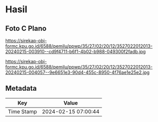 # Hasil

## Foto C Plano

https://sirekap-obj-formc.kpu.go.id/6588/pemilu/ppwp/35/27/02/20/12/3527022012013-20240215-003910--cd9f4711-b6f1-4b02-b988-049300f2fadb.jpg

https://sirekap-obj-formc.kpu.go.id/6588/pemilu/ppwp/35/27/02/20/12/3527022012013-20240215-004057--9e6651e3-90d4-455c-8950-4f76ae1e25e2.jpg


## Metadata

| Key        | Value               |
| ---------- | ------------------- |
| Time Stamp | 2024-02-15 07:00:44 |



